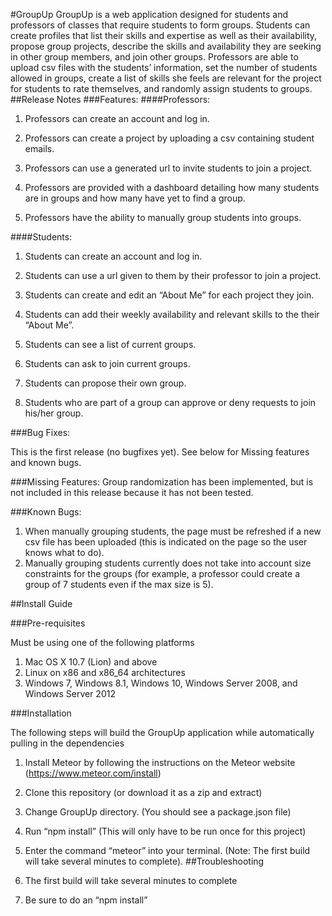 #GroupUp
GroupUp is a web application designed for students and professors of classes that require students to form groups. Students can create profiles that list their skills and expertise as well as their availability, propose group projects, describe the skills and availability they are seeking in other group members, and join other groups. Professors are able to upload csv files with the students’ information, set the number of students allowed in groups, create a list of skills she feels are relevant for the project for students to rate themselves, and randomly assign students to groups. 
##Release Notes
###Features:
####Professors:
1. Professors can create an account and log in.

2. Professors can create a project by uploading a csv containing student emails.

3. Professors can use a generated url to invite students to join a project.

4. Professors are provided with a dashboard detailing how many students are in groups and how many have yet to find a group.

5. Professors have the ability to manually group students into groups.


####Students:
1. Students can create an account and log in.

2. Students can use a url given to them by their professor to join a project.

3. Students can create and edit an “About Me” for each project they join.

4. Students can add their weekly availability and relevant skills to the their “About Me”.

5. Students can see a list of current groups.

6. Students can ask to join current groups.

7. Students can propose their own group.

8. Students who are part of a group can approve or deny requests to join his/her group.

###Bug Fixes:

This is the first release (no bugfixes yet). See below for Missing features and known bugs.

###Missing Features:
Group randomization has been implemented, but is not included in this release because it has not been tested.

###Known Bugs:
1. When manually grouping students, the page must be refreshed if a new csv file has been uploaded (this is indicated on the page so the user knows what to do).
2. Manually grouping students currently does not take into account size constraints for the groups (for example, a professor could create a group of 7 students even if the max size is 5).

##Install Guide

###Pre-requisites

Must be using one of the following platforms

1. Mac OS X 10.7 (Lion) and above
2. Linux on x86 and x86_64 architectures
3. Windows 7, Windows 8.1, Windows 10, Windows Server 2008, and Windows Server 2012

###Installation

The following steps will build the GroupUp application while automatically pulling in the dependencies

1. Install Meteor by following the instructions on the Meteor website (https://www.meteor.com/install)

2. Clone this repository (or download it as a zip and extract)

3. Change GroupUp directory. (You should see a package.json file)

4. Run “npm install” (This will only have to be run once for this project)

5. Enter the command “meteor” into your terminal. (Note: The first build will take several minutes to complete).
##Troubleshooting
1. The first build will take several minutes to complete
2. Be sure to do an “npm install”
